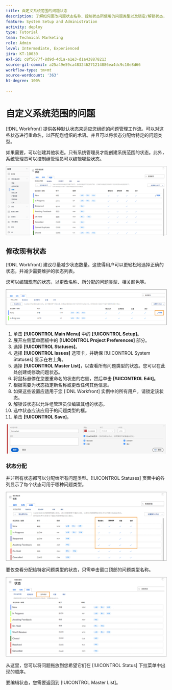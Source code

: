```yaml
---
title: 自定义系统范围的问题状态
description: 了解如何更改问题状态名称、控制状态所使用的问题类型以及锁定/解锁状态，以进行组级自定义。
feature: System Setup and Administration
activity: deploy
type: Tutorial
team: Technical Marketing
role: Admin
level: Intermediate, Experienced
jira: KT-10030
exl-id: c8f5677f-8d9d-4d1a-a1e3-d1a438878213
source-git-commit: a25a49e59ca483246271214886ea4dc9c10e8d66
workflow-type: tm+mt
source-wordcount: '363'
ht-degree: 100%

---
```


# 自定义系统范围的问题

[!DNL Workfront] 提供各种默认状态来适应您组织的问题管理工作流。可以对这些状态进行重命名，以匹配您组织的术语。并且可以将状态分配给特定的问题类型。

如果需要，可以创建其他状态。只有系统管理员才能创建系统范围的状态。此外，系统管理员可以控制组管理员可以编辑哪些状态。

![[!UICONTROL Issues] 选项卡，在 [!UICONTROL Statues] 页面上，位于 [!UICONTROL Setup]](assets/admin-fund-all-issue-statuses.png)

## 修改现有状态

[!DNL Workfront] 建议尽量减少状态数量。这使得用户可以更轻松地选择正确的状态，并减少需要维护的状态列表。

您可以编辑现有的状态，以更改名称、所分配的问题类型、相关颜色等。

![问题状态列表，其中突出显示 [!UICONTROL Edit] 选项](assets/admin-fund-edit-issue-status.png)

1. 单击 **[!UICONTROL Main Menu]** 中的 **[!UICONTROL Setup]**。
1. 展开左侧菜单面板中的 **[!UICONTROL Project Preferences]** 部分。
1. 选择 **[!UICONTROL Statuses]**。
1. 选择 **[!UICONTROL Issues]** 选项卡，并确保 [!UICONTROL System Statuses] 显示在右上角。
1. 选择 **[!UICONTROL Master List]**，以查看所有问题类型的状态。您可以在此处创建或修改问题状态。
1. 将鼠标悬停在您要重命名的状态的右侧，然后单击 **[!UICONTROL Edit]**。
1. 根据需要为状态指定新名称或更改任何其他信息。
1. 如果这些设置应适用于您 [!DNL Workfront] 实例中的所有用户，请锁定该状态。
1. 解锁该状态以允许组管理员仅编辑其组的状态。
1. 选中状态应该应用于的问题类型的框。
1. 单击 **[!UICONTROL Save]**。

![创建新状态的窗口](assets/admin-fund-edit-issue-status-2.png)

### 状态分配

并非所有状态都可以分配给所有问题类型。[!UICONTROL Statuses] 页面中的各列显示了每个状态可用于哪种问题类型。

![“状态”页面的“问题”选项卡上突出显示的“更改顺序”](assets/admin-fund-issue-type-statuses.png)


要仅查看分配给特定问题类型的状态，只需单击窗口顶部的问题类型名称。

![[!UICONTROL Issue] 选项卡，在 [!UICONTROL Status] 页面上，其中突出显示了一些列](assets/admin-fund-statuses-issue-type.png)

从这里，您可以将问题拖放到您希望它们在 [!UICONTROL Status] 下拉菜单中出现的顺序。

要编辑状态，您需要返回到 [!UICONTROL Master List]。
